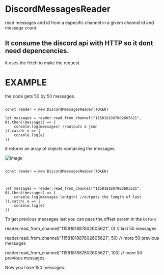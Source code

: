 # DiscordMessagesReader
read messages and id from a especific channel in a givem channel id and message count.


## It consume the discord api with HTTP so it dont need depencencies.

it uses the fetch to make the request.

# EXAMPLE




the code gets 50 by 50 messages.
```

const reader = new DiscordMessagesReader(TOKEN)

let messages = reader.read_from_channel("1158181887802605621", 0).then((messages) => {
    console.log(messages) //outputs a json
}).catch( e => {
    console.log(e)
})

```

it returns an array of objects containing the messages.

![image](https://github.com/gustavocodigo/DiscordMessagesReader/assets/108258194/15831ef9-42e6-476c-99f3-a6e332d2da4a)



```

const reader = new DiscordMessagesReader(TOKEN)



let messages = reader.read_from_channel("1158181887802605621", 0).then((messages) => {
    console.log(messages.lentgth) //outputs the length of last
}).catch( e => {
    console.log(e)
})

```


To get previous messages last you can pass the offset param in the `before`

 reader.read_from_channel("1158181887802605621", 0) // last 50 messages
 
 reader.read_from_channel("1158181887802605621", 50) // more 50 previous messages
 
 reader.read_from_channel("1158181887802605621", 100) // more 50 previous messages
 
Now you have 150 messages.





```

